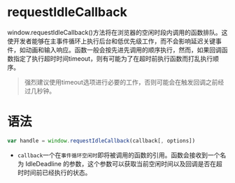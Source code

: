 # requestIdleCallback
window.requestIdleCallback()方法将在浏览器的空闲时段内调用的函数排队。这使开发者能够在主事件循环上执行后台和低优先级工作，而不会影响延迟关键事件，如动画和输入响应。函数一般会按先进先调用的顺序执行，然而，如果回调函数指定了执行超时时间timeout，则有可能为了在超时前执行函数而打乱执行顺序。

> 强烈建议使用timeout选项进行必要的工作，否则可能会在触发回调之前经过几秒钟。

# 语法

```js
var handle = window.requestIdleCallback(callback[, options])
```

- `callback`一个在`事件循环空闲时`即将被调用的函数的引用。函数会接收到一个名为 IdleDeadline 的参数，这个参数可以获取当前空闲时间以及回调是否在超时时间前已经执行的状态。